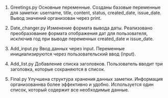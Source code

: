  1. Greetings.py
Основные переменные.
Созданы базовые переменные для заметки: username, title, content, status, created_date, issue_date.
Вывод значений организован через print.

2. Date_changer.py
Изменение формата вывода даты.
Реализовано преобразование формата отображения дат для пользователя, исключив год при выводе переменных created_date и issue_date.

3. Add_input.py
Ввод данных через input.
Переменные инициализируются через пользовательский ввод (input).

4. Add_list.py
Добавление списка заголовков.
Пользователь вводит три заголовка, которые сохраняются в список.

5. Final.py
Улучшена структура хранения данных заметки.
Информация организованнва более эффективно и удобно. Используется один список, который содержит все необходимые данные.
